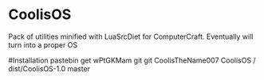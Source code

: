 CoolisOS
========

Pack of utilities minified with LuaSrcDiet for ComputerCraft. Eventually will turn into a proper OS

#Installation
  pastebin get wPtGKMam git
  git CoolisTheName007 CoolisOS / dist/CoolisOS-1.0 master

